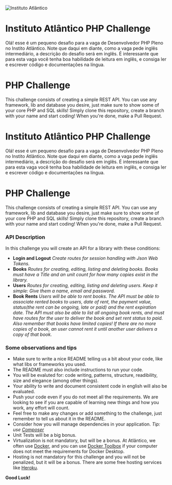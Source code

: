 ![Instituto Atlântico](https://lh3.googleusercontent.com/-SjJCP2AntwI/XoYRxI-hBjI/AAAAAAAABA4/bFi0th7AKGgQFVIOB8L-GiWSZriYhI6MgCK8BGAsYHg/s0/2020-04-02.png)
# Instituto Atlântico PHP Challenge
Olá! esse é um pequeno desafio para a vaga de Desenvolvedor PHP Pleno no Instito Atlântico. Note que daqui em diante, como a vaga pede inglês intermediário, a descrição do desafio será em inglês. É interessante que para esta vaga você tenha boa habilidade de leitura em inglês, e consiga ler e escrever código e documentações na língua.

# PHP Challenge

This challenge consists of creating a simple REST API. You can use any framework, lib and database you desire, just make sure to show some of your core PHP and SQL skills! Simply clone this repository, create a branch with your name and start coding! When you're done, make a Pull Request.


# Instituto Atlântico PHP Challenge
Olá! esse é um pequeno desafio para a vaga de Desenvolvedor PHP Pleno no Instito Atlântico. Note que daqui em diante, como a vaga pede inglês intermediário, a descrição do desafio será em inglês. É interessante que para esta vaga você tenha boa habilidade de leitura em inglês, e consiga ler e escrever código e documentações na língua.

# PHP Challenge

This challenge consists of creating a simple REST API. You can use any framework, lib and database you desire, just make sure to show some of your core PHP and SQL skills! Simply clone this repository, create a branch with your name and start coding! When you're done, make a Pull Request.

### API Description
In this challenge you will create an API for a library with these conditions:

* **Login and Logout** 
  _Create routes for session handling with Json Web Tokens._
* **Books**
  _Routes for creating, editing, listing and deleting books. Books must have a Title and an unit count for how many copies exist in the library._
* **Users**
  _Routes for creating, editing, listing and deleting users. Keep it simple: Give them a name, email and password._
* **Book Rents**
  _Users will be able to rent books. The API must be able to associate rented books to users, date of rent, the payment value, status(the rent can be ongoing, late or paid) and the rent expiration date. The API must also be able to list all ongoing book rents, and must have routes for the user to deliver the book and set rent status to paid. Also remember that books have limited copies! If there are no more copies of a book, an user cannot rent it until another user delivers a copy of that book._
  
### Some observations and tips

* Make sure to write a nice README telling us a bit about your code, like what libs or frameworks you used.
* The README must also include instructions to run your code.
* You will be evaluted for: code writing, patterns, structure, readibility, size and elegance (among other things).
* Your ability to write and document consistent code in english will also be evaluated.
* Push your code even if you do not meet all the requirements. We are looking to see if you are capable of learning new things and how you work, any effort will count.
* Feel free to make any changes or add something to the challenge, just remember to tell us about it in the README.
* Consider how you will manage dependencies in your application. _Tip: use [Composer](https://getcomposer.org/)_
* Unit Tests will be a big bonus.
* Virtualization is not mandatory, but will be a bonus. At Atlântico, we often use [Docker](https://www.docker.com/), and you can use [Docker Toolbox](https://docs.docker.com/toolbox/overview/) if your computer does not meet the requirements for Docker Desktop.
*  Hosting is not mandatory for this challenge and you will not be penalized, but it will be a bonus. There are some free hosting services like [Heroku](https://www.heroku.com/free).

**Good Luck!**
